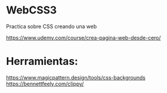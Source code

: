 # WebCSS3

Practica sobre CSS creando una web

https://www.udemy.com/course/crea-pagina-web-desde-cero/

# Herramientas:

https://www.magicpattern.design/tools/css-backgrounds
https://bennettfeely.com/clippy/

#
